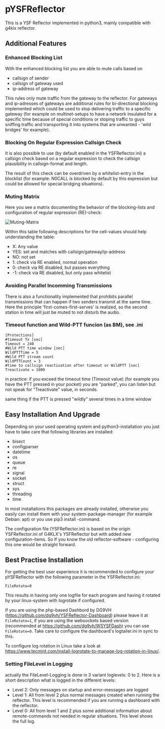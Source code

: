# pYSFReflector
This is a YSF Reflector implemented in python3, mainly compatible with g4klx reflector.

## Additional Features
### Enhanced Blocking List
With the enhanced blocking list you are able to mute calls based on

* callsign of sender
* callsign of gateway used
* ip-address of gateway

This rules only mute traffic from the gateway to the reflector. For gateways and ip-adresses of gateways are additional rules for bi-directional blocking implemented which could be used to stop delivering traffic to a specific gateway (for example on multinet-setups to have a network insulated for a specific time because of special conditions or stoping traffic to guys sniffing traffic and transporting it into systems that are unwanted - 'wild bridges' for example).

### Blocking On Regular Expression Callsign Check
It is also possible to use (by default enabled in the YSFReflector.ini) a callsign check based on a regular expression to check the callsign plausibility in callsign-format and length.

The result of this check can be overdriven by a whitelist-entry in the blocklist (for example: N0CALL is blocked by default by this expression but could be allowed for special bridging situations).

### Muting Matrix
Here you see a matrix documenting the behavior of the blocking-lists and configuration of regular expression (RE)-check:

![Muting-Matrix](https://github.com/snailwalk11/pYSFReflector/img/Muting-Matrix.png "Muting-Matrix")

Within this table following descriptions for the cell-values should help understanding the table:
* X: Any value
* YES: set and matches with callsign/gateway/ip-address	
* NO: not set	
* 1: check via RE enabled, normal operation	
* 0: check via RE disabled, but passes everything	
* -1: check via RE disabled, but only pass whitelist	

### Avoiding Parallel Incomming Transmissions
There is also a functionality implemented that prohibits parallel transmissions that can happen if two senders transmit at the same time. Here the principle 'first-comes-first-serves' is realized, so the second station in time will just be muted to not disturb the audio.

### Timeout function and Wild-PTT funcion (as BM), see .ini

`[Protections]`  
`#timeout Tx [sec]`  
`Timeout = 240`  
`#Wild PTT time window [sec]`  
`WildPTTTime = 5`  
`#Wild PTT stream count`     
`WildPTTCount = 3`  
`#time to callsign reactivation after timeout or WildPTT [sec]`  
`Treactivate = 1800`  

in practice: if you exceed the timeout time (Timeout value)
(for example you have the PTT pressed in your pocket)
you are "parked", you can listen but not speak for "Treactivate" value, in seconds.

same thing if the PTT is pressed "wildly" several times in a time window

## Easy Installation And Upgrade
Depending on your used operating system and python3-installation you just have to take care that following libraries are installed:

* bisect
* configparser
* datetime
* os
* queue
* re
* signal
* socket
* struct
* sys
* threading
* time

In most installations this packages are already installed, otherwise you easily can install them with your system-package-manager (for example Debian: apt) or you use pip3 install <package>-command.

The configuration file (YSFReflector.ini) is based on the origin YSFReflector.ini of G4KLX's YSFReflector but with added new configuration-items. So If you know the old reflector-software - configuring this one would be straight forward.

## Best Practise Installation
For getting the best user experience it is recommended to configure your pYSFReflector with the following parameter in the YSFReflector.ini:

`FileRotate=0`

This results in having only one logfile for each program and having it rotated by your linux-system with logrotate if configured.

If you are using the php-based Dashbord by DG9VH (https://github.com/dg9vh/YSFReflector-Dashboard) please leave it at `FileRotate=1`, if you are using the websockets based version (recommended at https://github.com/dg9vh/WSYSFDash) you can use `FileRotate=0`. Take care to configure the dashboard's logtailer.ini in sync to this.

To configure log rotation in Linux take a look at https://www.tecmint.com/install-logrotate-to-manage-log-rotation-in-linux/.

### Setting FileLevel in Logging
actually the FileLevel-Logging is done in 3 variant loglevels: 0 to 2. Here is a short description what is logged in the different levels:

* Level 2: Only messages on startup and error-messages are logged
* Level 1: All from level 2 plus normal messages created when running the reflector. This level is recommended if you are running a dashboard with the reflector.
* Level 0: All from level 1 and 2 plus some additional information about remote-commands not needed in regular situations. This level shows the full log.



